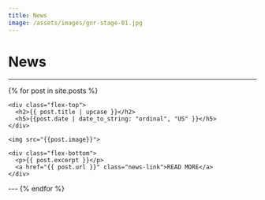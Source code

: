 ```yaml
---
title: News
image: /assets/images/gnr-stage-01.jpg
---
```


# News

---

{% for post in site.posts %}

<div class="news-container">

    <div class="flex-top"> 
      <h2>{{ post.title | upcase }}</h2>
      <h5>{{post.date | date_to_string: "ordinal", "US" }}</h5>
    </div>

    <img src="{{post.image}}">

    <div class="flex-bottom">
      <p>{{ post.excerpt }}</p>
      <a href="{{ post.url }}" class="news-link">READ MORE</a>
    </div>

</div>
---
  {% endfor %}
